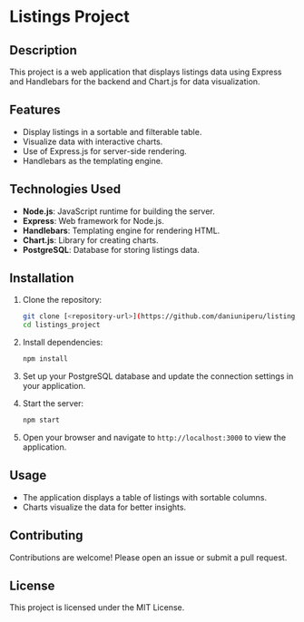 # Listings Project

## Description
This project is a web application that displays listings data using Express and Handlebars for the backend and Chart.js for data visualization.

## Features
- Display listings in a sortable and filterable table.
- Visualize data with interactive charts.
- Use of Express.js for server-side rendering.
- Handlebars as the templating engine.

## Technologies Used
- **Node.js**: JavaScript runtime for building the server.
- **Express**: Web framework for Node.js.
- **Handlebars**: Templating engine for rendering HTML.
- **Chart.js**: Library for creating charts.
- **PostgreSQL**: Database for storing listings data.

## Installation

1. Clone the repository:
   ```bash
   git clone [<repository-url>](https://github.com/daniuniperu/listing_dashboard.git)
   cd listings_project
   ```

2. Install dependencies:
   ```bash
   npm install
   ```

3. Set up your PostgreSQL database and update the connection settings in your application.

4. Start the server:
   ```bash
   npm start
   ```

5. Open your browser and navigate to `http://localhost:3000` to view the application.

## Usage
- The application displays a table of listings with sortable columns.
- Charts visualize the data for better insights.

## Contributing
Contributions are welcome! Please open an issue or submit a pull request.

## License
This project is licensed under the MIT License.
